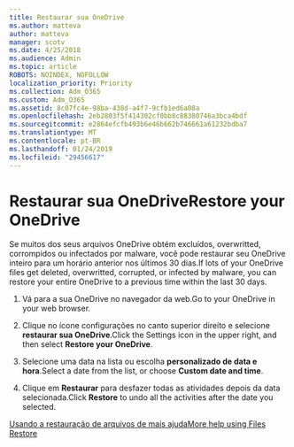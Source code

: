 ```yaml
---
title: Restaurar sua OneDrive
ms.author: matteva
author: matteva
manager: scotv
ms.date: 4/25/2018
ms.audience: Admin
ms.topic: article
ROBOTS: NOINDEX, NOFOLLOW
localization_priority: Priority
ms.collection: Adm_O365
ms.custom: Adm_O365
ms.assetid: 8c07fc4e-98ba-438d-a4f7-9cfb1ed6a08a
ms.openlocfilehash: 2eb2803f5f414302cf0bb8c88380746a3bca4bdf
ms.sourcegitcommit: e2864efcfb493b6e46b662b746661a61232bdba7
ms.translationtype: MT
ms.contentlocale: pt-BR
ms.lasthandoff: 01/24/2019
ms.locfileid: "29456617"
---
```

# <a name="restore-your-onedrive"></a><span data-ttu-id="e0b56-102">Restaurar sua OneDrive</span><span class="sxs-lookup"><span data-stu-id="e0b56-102">Restore your OneDrive</span></span>

<span data-ttu-id="e0b56-103">Se muitos dos seus arquivos OneDrive obtém excluídos, overwritted, corrompidos ou infectados por malware, você pode restaurar seu OneDrive inteiro para um horário anterior nos últimos 30 dias.</span><span class="sxs-lookup"><span data-stu-id="e0b56-103">If lots of your OneDrive files get deleted, overwritted, corrupted, or infected by malware, you can restore your entire OneDrive to a previous time within the last 30 days.</span></span>
  
1. <span data-ttu-id="e0b56-104">Vá para a sua OneDrive no navegador da web.</span><span class="sxs-lookup"><span data-stu-id="e0b56-104">Go to your OneDrive in your web browser.</span></span>
    
2. <span data-ttu-id="e0b56-105">Clique no ícone configurações no canto superior direito e selecione **restaurar sua OneDrive**.</span><span class="sxs-lookup"><span data-stu-id="e0b56-105">Click the Settings icon in the upper right, and then select **Restore your OneDrive**.</span></span>
    
3. <span data-ttu-id="e0b56-106">Selecione uma data na lista ou escolha **personalizado de data e hora**.</span><span class="sxs-lookup"><span data-stu-id="e0b56-106">Select a date from the list, or choose **Custom date and time**.</span></span>
    
4. <span data-ttu-id="e0b56-107">Clique em **Restaurar** para desfazer todas as atividades depois da data selecionada.</span><span class="sxs-lookup"><span data-stu-id="e0b56-107">Click **Restore** to undo all the activities after the date you selected.</span></span> 
    
[<span data-ttu-id="e0b56-108">Usando a restauração de arquivos de mais ajuda</span><span class="sxs-lookup"><span data-stu-id="e0b56-108">More help using Files Restore</span></span>](https://go.microsoft.com/fwlink/?linkid=872874)
  

